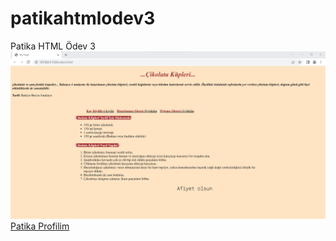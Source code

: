 # patikahtmlodev3
Patika HTML Ödev 3
![odev resmi](https://github.com/cryptobcu/patikahtmlodev3/blob/main/odev3/odev3.png)
[Patika Profilim](https://app.patika.dev/bcu)
